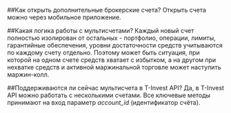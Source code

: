 ##Как открыть дополнительные брокерские счета?
Открыть счета можно через мобильное приложение.

##Какая логика работы с мультисчетами?
Каждый новый счет полностью изолирован от остальных - портфолио, операции, лимиты, 
гарантийные обеспечения, уровни достаточности средств учитываются по каждому счету 
отдельно. Поэтому может быть ситуация, при которой на одном счете средств хватает с 
избытком, а на другом при нехватке средств и активной маржинальной торговле может 
наступить маржин-колл. 

##Поддерживаются ли сейчас мультисчета в T-Invest API?
Да, в T-Invest API можно работать с несколькими счетами. Все ключевые методы принимают
на вход параметр *account_id* (идентификатор счёта).

<script src="https://utteranc.es/client.js"
        repo="https://github.com/RussianInvestments/investAPI"
        issue-term="title"
        label="documentation"
        theme="github-light"
        crossorigin="anonymous"
        async>
</script>


